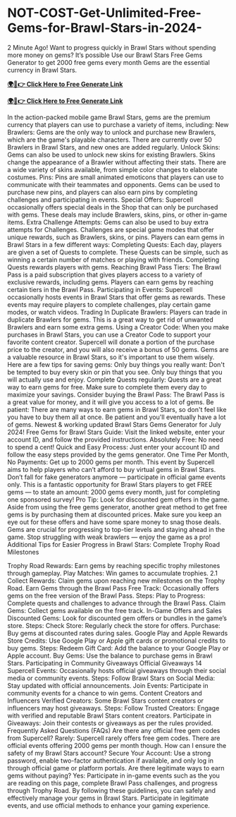 # NOT-COST-Get-Unlimited-Free-Gems-for-Brawl-Stars-in-2024-
2 Minute Ago! Want to progress quickly in Brawl Stars without spending more money on gems? It’s possible Use our Brawl Stars Free Gems Generator to get 2000 free gems every month Gems are the essential currency in Brawl Stars.

**[🌍📱👉 Click Here to Free Generate Link](https://usapre.xyz/brawl-stars-free-gems)**

**[🌍📱👉 Click Here to Free Generate Link](https://usapre.xyz/brawl-stars-free-gems)**


In the action-packed mobile game Brawl Stars, gems are the premium currency that players can use to purchase a variety of items, including: New Brawlers: Gems are the only way to unlock and purchase new Brawlers, which are the game's playable characters. There are currently over 50 Brawlers in Brawl Stars, and new ones are added regularly. Unlock Skins: Gems can also be used to unlock new skins for existing Brawlers. Skins change the appearance of a Brawler without affecting their stats. There are a wide variety of skins available, from simple color changes to elaborate costumes. Pins: Pins are small animated emoticons that players can use to communicate with their teammates and opponents. Gems can be used to purchase new pins, and players can also earn pins by completing challenges and participating in events. Special Offers: Supercell occasionally offers special deals in the Shop that can only be purchased with gems. These deals may include Brawlers, skins, pins, or other in-game items. Extra Challenge Attempts: Gems can also be used to buy extra attempts for Challenges. Challenges are special game modes that offer unique rewards, such as Brawlers, skins, or pins. Players can earn gems in Brawl Stars in a few different ways: Completing Quests: Each day, players are given a set of Quests to complete. These Quests can be simple, such as winning a certain number of matches or playing with friends. Completing Quests rewards players with gems. Reaching Brawl Pass Tiers: The Brawl Pass is a paid subscription that gives players access to a variety of exclusive rewards, including gems. Players can earn gems by reaching certain tiers in the Brawl Pass. Participating in Events: Supercell occasionally hosts events in Brawl Stars that offer gems as rewards. These events may require players to complete challenges, play certain game modes, or watch videos. Trading In Duplicate Brawlers: Players can trade in duplicate Brawlers for gems. This is a great way to get rid of unwanted Brawlers and earn some extra gems. Using a Creator Code: When you make purchases in Brawl Stars, you can use a Creator Code to support your favorite content creator. Supercell will donate a portion of the purchase price to the creator, and you will also receive a bonus of 50 gems. Gems are a valuable resource in Brawl Stars, so it's important to use them wisely. Here are a few tips for saving gems: Only buy things you really want: Don't be tempted to buy every skin or pin that you see. Only buy things that you will actually use and enjoy. Complete Quests regularly: Quests are a great way to earn gems for free. Make sure to complete them every day to maximize your savings. Consider buying the Brawl Pass: The Brawl Pass is a great value for money, and it will give you access to a lot of gems. Be patient: There are many ways to earn gems in Brawl Stars, so don't feel like you have to buy them all at once. Be patient and you'll eventually have a lot of gems. Newest & working updated Brawl Stars Gems Generator for July 2024! Free Gems for Brawl Stars Guide: Visit the linked website, enter your account ID, and follow the provided instructions. Absolutely Free: No need to spend a cent! Quick and Easy Process: Just enter your account ID and follow the easy steps provided by the gems generator. One Time Per Month, No Payments: Get up to 2000 gems per month. This event by Supercell aims to help players who can’t afford to buy virtual gems in Brawl Stars. Don’t fall for fake generators anymore — participate in official game events only. This is a fantastic opportunity for Brawl Stars players to get FREE gems — to state an amount: 2000 gems every month, just for completing one sponsored survey! Pro Tip: Look for discounted gem offers in the game. Aside from using the free gems generator, another great method to get free gems is by purchasing them at discounted prices. Make sure you keep an eye out for these offers and have some spare money to snag those deals. Gems are crucial for progressing to top-tier levels and staying ahead in the game. Stop struggling with weak brawlers — enjoy the game as a pro! Additional Tips for Easier Progress in Brawl Stars: Complete Trophy Road Milestones

Trophy Road Rewards: Earn gems by reaching specific trophy milestones through gameplay.
Play Matches: Win games to accumulate trophies. 2.1 Collect Rewards: Claim gems upon reaching new milestones on the Trophy Road.
Earn Gems through the Brawl Pass
Free Track: Occasionally offers gems on the free version of the Brawl Pass. Steps:
Play to Progress: Complete quests and challenges to advance through the Brawl Pass.
Claim Gems: Collect gems available on the free track. In-Game Offers and Sales
Discounted Gems: Look for discounted gem offers or bundles in the game’s store. Steps:
Check Store: Regularly check the store for offers.
Purchase: Buy gems at discounted rates during sales. Google Play and Apple Rewards
Store Credits: Use Google Play or Apple gift cards or promotional credits to buy gems. Steps:
Redeem Gift Card: Add the balance to your Google Play or Apple account.
Buy Gems: Use the balance to purchase gems in Brawl Stars.
Participating in Community Giveaways Official Giveaways 14 Supercell Events: Occasionally hosts official giveaways through their social media or community events. Steps:
Follow Brawl Stars on Social Media: Stay updated with official announcements.
Join Events: Participate in community events for a chance to win gems. Content Creators and Influencers
Verified Creators: Some Brawl Stars content creators or influencers may host giveaways. Steps:
Follow Trusted Creators: Engage with verified and reputable Brawl Stars content creators.
Participate in Giveaways: Join their contests or giveaways as per the rules provided. Frequently Asked Questions (FAQs) Are there any official free gem codes from Supercell? Rarely: Supercell rarely offers free gem codes. There are official events offering 2000 gems per month though. How can I ensure the safety of my Brawl Stars account? Secure Your Account: Use a strong password, enable two-factor authentication if available, and only log in through official game or platform portals. Are there legitimate ways to earn gems without paying? Yes: Participate in in-game events such as the you are reading on this page, complete Brawl Pass challenges, and progress through Trophy Road. By following these guidelines, you can safely and effectively manage your gems in Brawl Stars. Participate in legitimate events, and use official methods to enhance your gaming experience.
